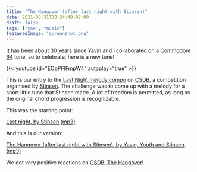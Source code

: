 ```yaml
---
title: "The Hangover (after last night with Stinsen)"
date: 2021-03-31T08:24:49+02:00
draft: false
tags: ["c64", "music"]
featuredImage: "screenshot.png"
---
```


It has been about 30 years since [Yavin](https://csdb.dk/scener/?id=1126) and I
collaborated on a [Commodore 64](/tags/c64) tune, so to celebrate, here is a new
tune!

{{< youtube id="EObPFlFmpW4" autoplay="true" >}}

This is our entry to the [Last Night melody
compo](https://csdb.dk/event/?id=3043) on
[CSDB](https://csdb.dk/event/?id=3043), a competition organised by
[Stinsen](https://csdb.dk/scener/?id=23584). The challenge was to come up with a
melody for a short little tune that Stinsen made. A lot of freedom is permitted,
as long as the original chord progression is recognizable.

This was the starting point:

[Last night, by
Stinsen](https://deepsid.chordian.net/?file=SID%20Happens/Last_Night.sid)
[(mp3)](stinsen-last_night.mp3)

And this is our version:

[The Hangover (after last night with Stinsen), by Yavin, Youth and Stinsen](https://deepsid.chordian.net/?file=/SID%20Happens/The_Hangover.sid)
[(mp3)](heatwave_and_stinsen-the_hangover.mp3)

We got very positive reactions on [CSDB: The Hangover](https://csdb.dk/release/?id=202260)!

